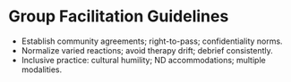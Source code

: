 # Group Facilitation Guidelines

- Establish community agreements; right-to-pass; confidentiality norms.
- Normalize varied reactions; avoid therapy drift; debrief consistently.
- Inclusive practice: cultural humility; ND accommodations; multiple modalities.
